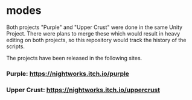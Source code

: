 # modes
Both projects "Purple" and "Upper Crust" were done in the same Unity Project. There were plans to merge these which would result in heavy editing on both projects, so this repository would track the history of the scripts.

The projects have been released in the following sites.

### Purple: https://nightworks.itch.io/purple

### Upper Crust: https://nightworks.itch.io/uppercrust

